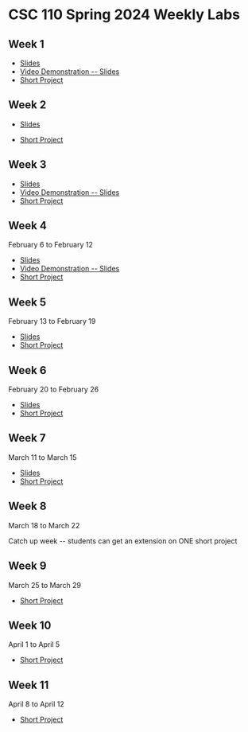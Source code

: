 # CSC 110 Spring 2024 Weekly Labs

## Week 1

-   [Slides](https://adrianapicoral.com/csc-110-lab/week-01/slides.html)
-   <a href="http://www.youtube.com/watch?feature=player_embedded&v=vbuawW6R9kI" target="_blank">Video Demonstration -- Slides</a>
-   [Short Project](https://adrianapicoral.com/csc-110-lab/week-01/short-project.html)



## Week 2

-   [Slides](https://adrianapicoral.com/csc-110-lab/week-02/slides.html)

-   [Short Project](https://adrianapicoral.com/csc-110-lab/week-02/short-project.html)

## Week 3

-   [Slides](https://adrianapicoral.com/csc-110-lab/week-03/slides.html)
-   <a href="https://youtu.be/7Ue7z6_6kao" target="_blank">Video Demonstration -- Slides</a>
-   [Short Project](https://adrianapicoral.com/csc-110-lab/week-03/short-project.html)

## Week 4

February 6 to February 12

-   [Slides](https://adrianapicoral.com/csc-110-lab/week-04/slides.html)
-   <a href="https://youtu.be/Cg2IQWPqBns" target="_blank">Video Demonstration -- Slides</a>
-   [Short Project](https://adrianapicoral.com/csc-110-lab/week-04/short-project.html)


## Week 5

February 13 to February 19

-   [Slides](https://adrianapicoral.com/csc-110-lab/week-05/slides.html)
-   [Short Project](https://adrianapicoral.com/csc-110-lab/week-05/short-project.html)

## Week 6

February 20 to February 26

-   [Slides](https://adrianapicoral.com/csc-110-lab/week-06/slides.html)
-   [Short Project](https://adrianapicoral.com/csc-110-lab/week-06/short-project.html)

## Week 7

March 11 to March 15

-   [Slides](https://adrianapicoral.com/csc-110-lab/week-07/slides.html)
-   [Short Project](https://adrianapicoral.com/csc-110-lab/week-07/short-project.html)

## Week 8

March 18 to March 22

Catch up week -- students can get an extension on ONE short project

## Week 9

March 25 to March 29

-   [Short Project](https://adrianapicoral.com/csc-110-lab/week-09/short-project.html)

## Week 10

April 1 to April 5

-   [Short Project](https://adrianapicoral.com/csc-110-lab/week-10/short-project.html)

## Week 11

April 8 to April 12

-   [Short Project](https://adrianapicoral.com/csc-110-lab/week-11/short-project.html)